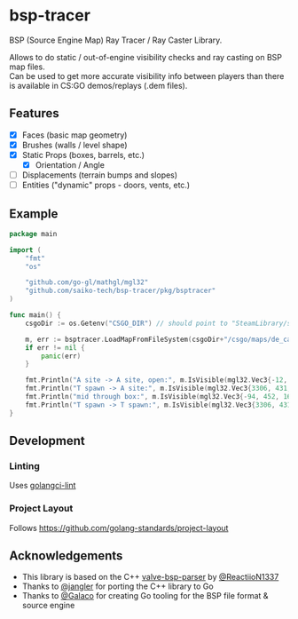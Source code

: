 # bsp-tracer

BSP (Source Engine Map) Ray Tracer / Ray Caster Library.

Allows to do static / out-of-engine visibility checks and ray casting on BSP map files.<br>
Can be used to get more accurate visibility info between players than there is available in CS:GO demos/replays (.dem files).

## Features

- [x] Faces (basic map geometry)
- [x] Brushes (walls / level shape)
- [x] Static Props (boxes, barrels, etc.)
  - [x] Orientation / Angle
- [ ] Displacements (terrain bumps and slopes)
- [ ] Entities ("dynamic" props - doors, vents, etc.)

## Example

```go
package main

import (
	"fmt"
	"os"

	"github.com/go-gl/mathgl/mgl32"
	"github.com/saiko-tech/bsp-tracer/pkg/bsptracer"
)

func main() {
	csgoDir := os.Getenv("CSGO_DIR") // should point to "SteamLibrary/steamapps/common/Counter-Strike Global Offensive"

	m, err := bsptracer.LoadMapFromFileSystem(csgoDir+"/csgo/maps/de_cache.bsp", csgoDir+"/csgo/pak01", csgoDir+"/platform/platform_pak01")
	if err != nil {
		panic(err)
	}

	fmt.Println("A site -> A site, open:", m.IsVisible(mgl32.Vec3{-12, 1444, 1751}, mgl32.Vec3{-233, 1343, 1751})) // true
	fmt.Println("T spawn -> A site:", m.IsVisible(mgl32.Vec3{3306, 431, 1723}, mgl32.Vec3{-233, 1343, 1751}))      // false
	fmt.Println("mid through box:", m.IsVisible(mgl32.Vec3{-94, 452, 1677}, mgl32.Vec3{138, 396, 1677}))           // false
	fmt.Println("T spawn -> T spawn:", m.IsVisible(mgl32.Vec3{3306, 431, 1723}, mgl32.Vec3{3300, 400, 1720}))      // true
}
```

## Development

### Linting

Uses [golangci-lint](https://golangci-lint.run/)

### Project Layout

Follows https://github.com/golang-standards/project-layout

## Acknowledgements

- This library is based on the C++ [valve-bsp-parser](https://github.com/ReactiioN1337/valve-bsp-parser) by [@ReactiioN1337](https://github.com/ReactiioN1337)
- Thanks to [@jangler](https://github.com/jangler) for porting the C++ library to Go
- Thanks to [@Galaco](https://github.com/Galaco) for creating Go tooling for the BSP file format & source engine
